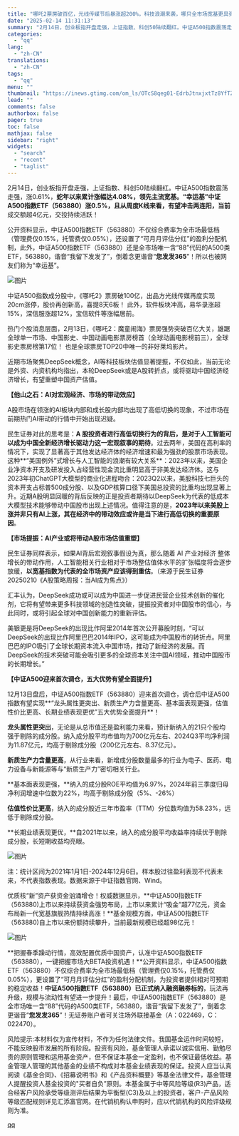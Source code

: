 ```yaml
---
title: "哪吒2票房破百亿，光线传媒节后暴涨超200%，科技浪潮来袭，哪只全市场宽基更具弹性？"
date: "2025-02-14 11:31:13"
summary: "2月14日，创业板指开盘走强，上证指数、科创50陆续翻红。中证A500指数震荡走强，涨0.61%，蛇..."
categories:
  - "qq"
lang:
  - "zh-CN"
translations:
  - "zh-CN"
tags:
  - "qq"
menu: ""
thumbnail: "https://inews.gtimg.com/om_ls/OTcS8qeg01-EdrbJtnxjxtTz8YfTZaoYip95vErP_QYdkAA_640360/0"
lead: ""
comments: false
authorbox: false
pager: true
toc: false
mathjax: false
sidebar: "right"
widgets:
  - "search"
  - "recent"
  - "taglist"
---
```


2月14日，创业板指开盘走强，上证指数、科创50陆续翻红。中证A500指数震荡走强，涨0.61%，**蛇年以来累计涨幅达4.08%，领先主流宽基。“幸运基”中证A500指数ETF（563880）涨0.5%，且从周度K线来看，有望冲击两连阳，当前**成交额超4亿元，交投持续活跃！

公开资料显示，中证A500指数ETF（563880）不仅综合费率为全市场最低档（管理费仅0.15%，托管费仅0.05%），还设置了“可月月评估分红”的盈利分配机制，此外，中证A500指数ETF（563880）还是全市场唯一含“88”代码的A500类ETF，563880，谐音“我留下发发了”，倒着念更谐音“**您发发365**”！所以也被网友们称为“幸运基”。

![图片](https://inews.gtimg.com/om_bt/OuVgh84bIowPlkjejdbS41LnDbAtJ-xVhiTnK4UNUvF4oAA/641)

中证A500指数成分股中，《哪吒2》票房破100亿，出品方光线传媒再度实现20cm涨停，股价再创新高，喜提8天6板！ 此外，软件板块冲高，易华录涨超15%，深信服涨超12%，宝信软件等涨幅居前。

热门个股消息层面，2月13日，《哪吒2：魔童闹海》票房强势突破百亿大关，雄踞全球单一市场、中国影史、中国动画电影票房榜首（全球动画电影榜前三），全球影史票房榜第17位！ 也是全球票房TOP20中唯一的非好莱坞影片。

近期市场聚焦DeepSeek概念，AI等科技板块估值显著提振，不仅如此，当前无论是外资、内资机构均指出，本轮DeepSeek或是A股转折点，或将驱动中国经济经济增长，有望重塑中国资产估值。

**【他山之石：AI对宏观经济、市场的带动效应】**

A股市场在领涨的AI板块内部和成长股内部均出现了高低切换的现象，不过市场在前期热门AI带动的行情中开始出现迟疑。

民生证券对此的思考是：**A 股投资者进行高低切换行为的背后，是对于人工智能可以成为中国全新经济增长驱动力这一宏观叙事的期待**。过去两年，美国在高利率的情况下，实现了显著高于其他发达经济体的经济增速和最为强劲的股票市场表现。这种**“美国例外”式增长与人工智能的浪潮有较大关系**：2023年以来，美国企业净资本开支及研发投入占经营性现金流比重明显高于非美发达经济体。这与2023年初ChatGPT大模型的商业化进程吻合：2023Q2以来，美股科技七巨头的资本开支占标普500成分股、以及GDP核算口径下美国总投资的比重均出现显著上升。近期A股明显回暖的背后反映的正是投资者期待以DeepSeek为代表的低成本大模型技术能够带动中国股市出现上述情况。值得注意的是，**2023年以来美股上涨并非只有AI上涨，其在经济中的带动效应或许是当下进行高低切换的重要原因**。

**【市场提振：AI产业或将带动A股市场估值重塑】**

民生证券同样表示，如果AI背后宏观叙事假设为真，那么随着 AI 产业对经济 整体增长的带动作用，人工智能相关行业相对于市场整估值体水平的扩张幅度将会逐步放缓，**以宽基指数为代表的全市场资产应该得到重估**。（来源于民生证券20250210《A股策略周报：当AI成为焦点》）

汇丰认为，DeepSeek成功或可以成为中国进一步促进民营企业技术创新的催化剂，它将有望带来更多科技领域的创造性突破，提振投资者对中国股市的信心，与此同时，或将引起全球对中国创新能力的重新评估。

美银更是将DeepSeek的出现比作阿里2014年首次公开募股时刻，“可以DeepSeek的出现比作阿里巴巴2014年IPO，这可能成为中国股市的转折点。阿里巴巴的IPO吸引了全球长期资本流入中国市场，推动了新经济的发展。而DeepSeek的技术突破可能会吸引更多的全球资本关注中国AI领域，推动中国股市的长期增长。”

**【中证A500迎来首次调仓，五大优势有望全面提升】**

12月13日盘后，中证A500指数ETF（563880）迎来首次调仓，调仓后中证A500指数有望实现**“龙头属性更突出、新质生产力含量更高、基本面表现更强，估值性价比更高、长期业绩表现更优”五大优势全面提升**！

**龙头属性更突出**，无论是从总市值还是盈利能力来看，预计新纳入的21只个股均强于剔除的成分股。纳入成分股平均市值均为700亿元左右、2024Q3平均净利润为11.87亿元，均高于剔除成分股（200亿元左右、8.37亿元）。

**新质生产力含量更高**，从行业来看，新增成分股数量最多的行业为电子、医药、电力设备与新能源等与“新质生产力”密切相关行业。

**基本面表现更强，**纳入的成分股ROE平均值为6.97%，2024年前三季度归母净利润增速中位数为22%，均高于剔除成分股（5%、-26%）

**估值性价比更高**，纳入的成分股近三年市盈率（TTM）分位数均值为58.23%，远低于剔除成分股。

**长期业绩表现更优，**自2021年以来，纳入的成分股平均收益率持续优于剔除成分股，长短期收益均亮眼。

![图片](https://inews.gtimg.com/om_bt/OoqJuO4UvTZ3yNdudY2BFQ4CYoobgJITuNl-bD321V180AA/641)

注：统计区间为2021年1月1日-2024年12月6日。样本股过往盈利表现不代表未来，不代表指数表现。数据来源于中证指数官网、Wind。

优质核“新”资产获资金汹涌增仓！权威数据显示，**中证A500指数ETF（563880)上市以来持续获资金强势布局，上市以来累计“吸金”超77亿元，资金布局新一代宽基旗舰热情持续高涨！**基金规模方面，中证A500指数ETF（563880)自上市以来份额持续攀升，当前最新规模已经超98亿元！

![图片](https://inews.gtimg.com/om_bt/OlSqye0YNUftNpRiad9Sdz3tRFWygNg-OFIZ8CSmiJBHoAA/641)

**把握春季躁动行情，高效配置优质中国资产，认准中证A500指数ETF（563880），一键把握市场大BETA投资机遇！**公开资料显示，中证A500指数ETF（563880）不仅综合费率为全市场最低档（管理费仅0.15%，托管费仅0.05%），更设置了“可月月评估分红”的盈利分配机制，为投资者提供相对可预期的稳定收益！**中证A500指数ETF（563880）已正式纳入融资融券标的**，玩法再升级，规模与流动性有望进一步提升！最后，中证A500指数ETF（563880）是全市场唯一含“88”代码的A500类ETF，563880，谐音“我留下发发了”，倒着念更谐音“**您发发365**”！无证券账户者可关注场外联接基金（A：022469，C：022470）。

风险提示:本材料仅为宣传材料，不作为任何法律文件。我国基金运作时间较短，不能反映股市发展的所有阶段。投资有风险，基金管理人承诺以诚实信用、勤勉尽责的原则管理和运用基金资产，但不保证本基金一定盈利，也不保证最低收益。基金管理人管理的其他基金的业绩不构成对本基金业绩表现的保证。投资人应当认真阅读《基金合同》、《招募说明书》和《产品资料概要》等基金法律文件，基金管理人提醒投资人基金投资的"买者自负”原则。本基金属于中等风险等级(R3)产品，适合经客户风险承受等级测评后结果为平衡型(C3)及以上的投资者，客户-产品风险等级匹配规则详见汇添富官网。在代销机构认申购时，应以代销机构的风险评级规则为准。

[qq](https://new.qq.com/rain/a/20250214A03EK300)
